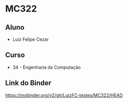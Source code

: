 # MC322

## Aluno
* Luiz Felipe Cezar

## Curso
* 34 - Engenharia da Computação

## Link do Binder
https://mybinder.org/v2/gh/LuizFC-testes/MC322/HEAD
